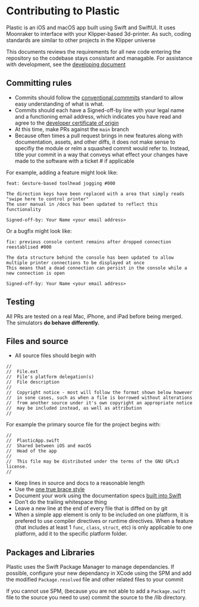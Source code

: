# Contributing to Plastic
Plastic is an iOS and macOS app built using Swift and SwiftUI. It uses
Moonraker to interface with your Klipper-based 3d-printer. As such,
coding standards are similar to other projects in the Klipper universe

This documents reviews the requirements for all new code entering the repository so the codebase stays consistant
and managable. For assistance with development, see the [developing document](developing.md)
## Committing rules
* Commits should follow the [conventional commmits](https://www.conventionalcommits.org/en/v1.0.0/)
standard to allow easy understanding of what is what.
* Commits should each have a Signed-off-by line with your legal
name and a functioning email address, which indicates you
have read and agree to the [developer certificate of origin]()
* At this time, make PRs against the `main` branch
* Because often times a pull request brings in new features along with
documentation, assets, and other diffs, it does not make sense to
specifiy the module or relm a squashed commit would refer to.
Instead, title your commit in a way that conveys what effect your
changes have made to the software with a ticket # if applicable

For example, adding a feature might look like:
```
feat: Gesture-based toolhead jogging #000

The direction keys have been replaced with a area that simply reads
"swipe here to control printer"
The user manual in /docs has been updated to reflect this functionality

Signed-off-by: Your Name <your email address>
```
Or a bugfix might look like:
```
fix: previous console content remains after dropped connection reestablised #000

The data structure behind the console has been updated to allow
multiple printer connections to be displayed at once
This means that a dead connection can persist in the console while a
new connection is open

Signed-off-by: Your Name <your email address>
```
## Testing
All PRs are tested on a real Mac, iPhone, and iPad before being merged. The simulators **do behave differently.**

## Files and source
* All source files should begin with
```
//
//  File.ext
//  File's platform delegation(s)
//  File description
//
//  Copyright notice - most will follow the format shown below however
//  in sone cases, such as when a file is borrowed without alterations
//  from another source under it's own copyright an appropriate notice
//  may be included instead, as well as attribution
//
```
For example the primary source file for the project begins with:
```
//
//  PlasticApp.swift
//  Shared between iOS and macOS
//  Head of the app
//
//  This file may be distributed under the terms of the GNU GPLv3 license.
//
```
* Keep lines in source and docs to a reasonable length
* Use the [one true brace style](https://en.wikipedia.org/wiki/Indentation_style#Variant:_1TBS_(OTBS))
* Document your work using the documentation specs [built into Swift](https://developer.apple.com/documentation/xcode/writing-symbol-documentation-in-your-source-files)
* Don't do the trailing whitespace thing
* Leave a new line at the end of every file that is diffed on by git
* When a simple app element is only to be included on one platform, it
is prefered to use compiler directives or runtime directives. When a
feature (that includes at least 1 `func`, `class`, `struct`, etc) is
only applicable to one platform, add it to the specific platform folder.
## Packages and Libraries
Plastic uses the Swift Package Manager to manage dependancies. If possible,
configure your new dependancy in XCode using the SPM and add the modified
`Package.resolved` file and other related files to your commit

If you cannot use SPM, (because you are not able to add a `Package.swift` file
to the source you need to use) commit the source to the /lib directory.
